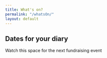 ```yaml
---
title: What's on?
permalink: "/whatsOn/"
layout: default
---
```


## Dates for your diary

Watch this space for the next fundraising event
